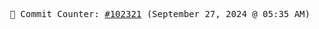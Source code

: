 <p align="center">
    <samp>
        📮 Commit Counter: <a href="https://github.com/Javascript-void0/Javascript-void0/commits/main">#102321</a> (September 27, 2024 @ 05:35 AM)
    </samp>
</p>